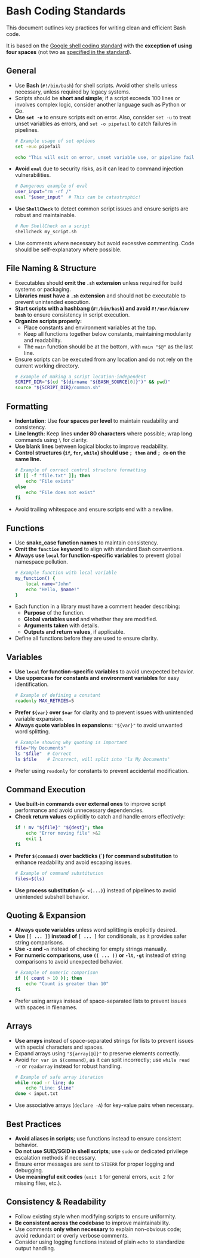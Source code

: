 # Bash Coding Standards

This document outlines key practices for writing clean and efficient Bash code. 

It is based on the [Google shell coding standard](https://google.github.io/styleguide/shell.xml)
with the **exception of using four spaces** (not two as
[specified in the standard](https://google.github.io/styleguide/shellguide.html#indentation)).

## General
- Use **Bash** (`#!/bin/bash`) for shell scripts. Avoid other shells unless necessary, unless required by legacy systems.
- Scripts should be **short and simple**; if a script exceeds 100 lines or involves complex logic, consider another language such as Python or Go.
- **Use `set -e`** to ensure scripts exit on error. Also, consider `set -u` to treat unset variables as errors, and `set -o pipefail` to catch failures in pipelines.
  ```sh
  # Example usage of set options
  set -euo pipefail
  
  echo "This will exit on error, unset variable use, or pipeline failure."
  ```
- **Avoid `eval`** due to security risks, as it can lead to command injection vulnerabilities.
  ```sh
  # Dangerous example of eval
  user_input="rm -rf /"
  eval "$user_input"  # This can be catastrophic!
  ```
- **Use `ShellCheck`** to detect common script issues and ensure scripts are robust and maintainable.
  ```sh
  # Run ShellCheck on a script
  shellcheck my_script.sh
  ```
- Use comments where necessary but avoid excessive commenting. Code should be self-explanatory where possible.

## File Naming & Structure
- Executables should **omit the `.sh` extension** unless required for build systems or packaging.
- **Libraries must have a `.sh` extension** and should not be executable to prevent unintended execution.
- **Start scripts with a hashbang (`#!/bin/bash`) and avoid `#!/usr/bin/env bash`** to ensure consistency in script execution.
- **Organize scripts properly:**
  - Place constants and environment variables at the top.
  - Keep all functions together below constants, maintaining modularity and readability.
  - The `main` function should be at the bottom, with `main "$@"` as the last line.
- Ensure scripts can be executed from any location and do not rely on the current working directory.
  ```sh
  # Example of making a script location-independent
  SCRIPT_DIR="$(cd "$(dirname "${BASH_SOURCE[0]}")" && pwd)"
  source "${SCRIPT_DIR}/common.sh"
  ```

## Formatting
- **Indentation:** Use **four spaces per level** to maintain readability and consistency.
- **Line length:** Keep lines **under 80 characters** where possible; wrap long commands using `\` for clarity.
- **Use blank lines** between logical blocks to improve readability.
- **Control structures (`if`, `for`, `while`) should use `; then` and `; do` on the same line.**
  ```sh
  # Example of correct control structure formatting
  if [[ -f "file.txt" ]]; then
      echo "File exists"
  else
      echo "File does not exist"
  fi
  ```
- Avoid trailing whitespace and ensure scripts end with a newline.

## Functions
- Use **snake_case function names** to maintain consistency.
- **Omit the `function` keyword** to align with standard Bash conventions.
- **Always use `local` for function-specific variables** to prevent global namespace pollution.
  ```sh
  # Example function with local variable
  my_function() {
      local name="John"
      echo "Hello, $name!"
  }
  ```
- Each function in a library must have a comment header describing:
  - **Purpose** of the function.
  - **Global variables used** and whether they are modified.
  - **Arguments taken** with details.
  - **Outputs and return values**, if applicable.
- Define all functions before they are used to ensure clarity.

## Variables
- **Use `local` for function-specific variables** to avoid unexpected behavior.
- **Use uppercase for constants and environment variables** for easy identification.
  ```sh
  # Example of defining a constant
  readonly MAX_RETRIES=5
  ```
- **Prefer `${var}` over `$var`** for clarity and to prevent issues with unintended variable expansion.
- **Always quote variables in expansions:** `"${var}"` to avoid unwanted word splitting.
  ```sh
  # Example showing why quoting is important
  file="My Documents"
  ls "$file"  # Correct
  ls $file    # Incorrect, will split into 'ls My Documents'
  ```
- Prefer using `readonly` for constants to prevent accidental modification.

## Command Execution
- **Use built-in commands over external ones** to improve script performance and avoid unnecessary dependencies.
- **Check return values** explicitly to catch and handle errors effectively:
  ```sh
  if ! mv "${file}" "${dest}"; then
      echo "Error moving file" >&2
      exit 1
  fi
  ```
- **Prefer `$(command)` over backticks (`) for command substitution** to enhance readability and avoid escaping issues.
  ```sh
  # Example of command substitution
  files=$(ls)
  ```
- **Use process substitution (`< <(...)`)** instead of pipelines to avoid unintended subshell behavior.

## Quoting & Expansion
- **Always quote variables** unless word splitting is explicitly desired.
- **Use `[[ ... ]]` instead of `[ ... ]`** for conditionals, as it provides safer string comparisons.
- **Use `-z` and `-n`** instead of checking for empty strings manually.
- **For numeric comparisons, use `(( ... ))` or `-lt`, `-gt`** instead of string comparisons to avoid unexpected behavior.
  ```sh
  # Example of numeric comparison
  if (( count > 10 )); then
      echo "Count is greater than 10"
  fi
  ```
- Prefer using arrays instead of space-separated lists to prevent issues with spaces in filenames.

## Arrays
- **Use arrays** instead of space-separated strings for lists to prevent issues with special characters and spaces.
- Expand arrays using `"${array[@]}"` to preserve elements correctly.
- Avoid `for var in $(command)`, as it can split incorrectly; use `while read -r` or `readarray` instead for robust handling.
  ```sh
  # Example of safe array iteration
  while read -r line; do
      echo "Line: $line"
  done < input.txt
  ```
- Use associative arrays (`declare -A`) for key-value pairs when necessary.

## Best Practices
- **Avoid aliases in scripts**; use functions instead to ensure consistent behavior.
- **Do not use SUID/SGID in shell scripts**; use `sudo` or dedicated privilege escalation methods if necessary.
- Ensure error messages are sent to `STDERR` for proper logging and debugging.
- **Use meaningful exit codes** (`exit 1` for general errors, `exit 2` for missing files, etc.).

## Consistency & Readability
- Follow existing style when modifying scripts to ensure uniformity.
- **Be consistent across the codebase** to improve maintainability.
- Use comments **only when necessary** to explain non-obvious code; avoid redundant or overly verbose comments.
- Consider using logging functions instead of plain `echo` to standardize output handling.


